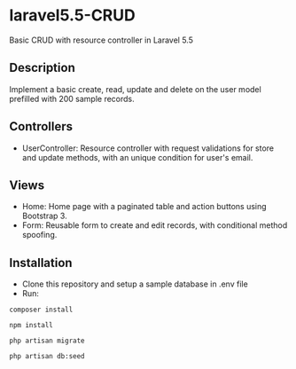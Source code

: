 # laravel5.5-CRUD
Basic CRUD with resource controller in Laravel 5.5

## Description

Implement a basic create, read, update and delete on the user model prefilled with 200 sample records.

## Controllers

* UserController: Resource controller with request validations for store and update methods, with an unique condition for user's email.   

## Views

* Home: Home page with a paginated table and action buttons using Bootstrap 3.
* Form: Reusable form to create and edit records, with conditional method spoofing.
  

## Installation

* Clone this repository and setup a sample database in .env file
* Run:

```
composer install
```
```
npm install
```

```
php artisan migrate
```
```
php artisan db:seed
```



